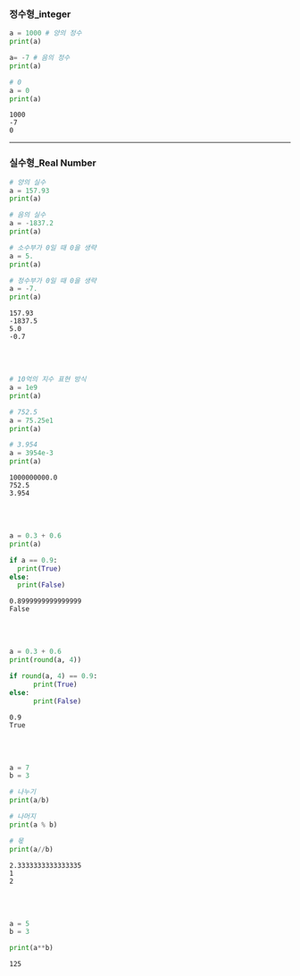 ### 정수형_integer
```python
a = 1000 # 양의 정수
print(a)

a= -7 # 음의 정수
print(a)

# 0
a = 0 
print(a)
```
```  
1000
-7
0
```
---
### 실수형_Real Number
```python
# 양의 실수
a = 157.93
print(a)

# 음의 실수
a = -1837.2
print(a)

# 소수부가 0일 때 0을 생략
a = 5.
print(a)

# 정수부가 0일 때 0을 생략
a = -7.
print(a)
```
```
157.93
-1837.5
5.0
-0.7
```
<br></br>
```python
# 10억의 지수 표현 방식
a = 1e9
print(a)

# 752.5
a = 75.25e1
print(a)

# 3.954
a = 3954e-3
print(a)
```
```
1000000000.0
752.5
3.954
```
<br></br>
```python
a = 0.3 + 0.6
print(a)

if a == 0.9:
  print(True)
else:
  print(False)
```
```
0.8999999999999999
False
```
<br></br>
```python
a = 0.3 + 0.6
print(round(a, 4))

if round(a, 4) == 0.9:
      print(True)
else:
      print(False)
```
```
0.9
True
```
<br></br>
```python
a = 7
b = 3

# 나누기
print(a/b)

# 나머지
print(a % b)

# 몫
print(a//b)
```
```
2.3333333333333335
1
2
```
<br></br>
```python
a = 5
b = 3

print(a**b)
```
```
125
``` 

